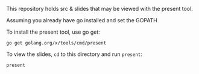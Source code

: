This repository holds src & slides that may be viewed with the present tool.

Assuming you already have go installed and set the GOPATH

To install the present tool, use go get:

	go get golang.org/x/tools/cmd/present

To view the slides, `cd` to this directory and run `present`:

	present

